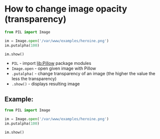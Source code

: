 # How to change image opacity (transparency)

```python
from PIL import Image

im = Image.open('/var/www/examples/heroine.png')
im.putalpha(100)

im.show()
```

- `PIL` - import [lib:Pillow](https://onelinerhub.com/python-pillow/how-to-install-python-pillow-module) package modules
- `Image.open` - open given image with Pillow
- `.putalpha(` - change transparency of an image (the higher the value the less the transparency)
- `.show()` - displays resulting image

## Example: 
```python
from PIL import Image

im = Image.open('/var/www/examples/heroine.png')
im.putalpha(100)

im.show()
```

